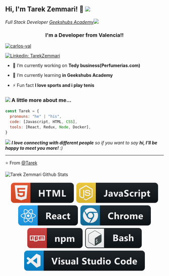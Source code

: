  


<h2> Hi, I'm Tarek Zemmari! 👋 <img src="https://media.giphy.com/media/mGcNjsfWAjY5AEZNw6/giphy.gif" width="50"></h2>

<p><em>Full Stack Developer <a href="http://www.unb.br">Geekshubs Academy</a><img src="https://media.giphy.com/media/fYSnHlufseco8Fh93Z/giphy.gif" width="30"></br>
</em></p>


<h3 align="center">I'm a Developer from Valencia!!</h3>



<p align="left"> <a href="https://github.com/ryo-ma/github-profile-trophy"><img src="https://github-profile-trophy.vercel.app/?username=carlos-val" alt="carlos-val" /></a> </p>


[![Linkedin: TarekZemmari](https://img.shields.io/badge/Linkedin-Tarek%20Zemmari-blue)](https://www.linkedin.com/in/tarek-zemmari/)


- 🔭 I’m currently working on **Tedy business(Perfumerias.com)**

- 🌱 I’m currently learning **in Geekshubs Academy**

- ⚡ Fun fact **I love sports and i play tenis**




### <img src="https://media.giphy.com/media/VgCDAzcKvsR6OM0uWg/giphy.gif" width="50"> A little more about me...  

```javascript
const Tarek = {
  pronouns: "he" | "his",
  code: [Javascript, HTML, CSS],
  tools: [React, Redux, Node, Docker],
}
```

<img src="https://media.giphy.com/media/LnQjpWaON8nhr21vNW/giphy.gif" width="60"> <em><b>I love connecting with different people</b> so if you want to say <b>hi, I'll be happy to meet you more!</b> :)</em>

---

⭐️ From [@Tarek](https://github.com/T-zemmari)


![Tarek Zemmari Github Stats](https://github-readme-stats.vercel.app/api?username=T-zemmari&show_icons=true&title_color=fff&icon_color=79ff97&text_color=9f9f9f&bg_color=151515)

<p align="center">
 <img src="https://raw.githubusercontent.com/8bithemant/8bithemant/master/svg/dev/languages/html.svg" alt="Twitter" style="vertical-align:top; margin:4px"><img <img src="https://raw.githubusercontent.com/8bithemant/8bithemant/master/svg/dev/languages/js.svg" alt="Twitter" style="vertical-align:top; margin:4px"><img src="https://raw.githubusercontent.com/8bithemant/8bithemant/master/svg/dev/frameworks/react.svg" alt="Twitter" style="vertical-align:top; margin:4px"><img src="https://raw.githubusercontent.com/8bithemant/8bithemant/master/svg/dev/misc/chrome.svg" alt="Twitter" style="vertical-align:top; margin:4px"><img src="https://raw.githubusercontent.com/8bithemant/8bithemant/master/svg/dev/services/npm.svg" alt="Twitter" style="vertical-align:top; margin:4px"><img src="https://raw.githubusercontent.com/8bithemant/8bithemant/master/svg/dev/tools/bash.svg" alt="Twitter" style="vertical-align:top; margin:4px"><img src="https://raw.githubusercontent.com/8bithemant/8bithemant/master/svg/dev/tools/visualstudio_code.svg" alt="Twitter" style="vertical-align:top; margin:4px">

</p>




<!--
**T-zemmari/T-zemmari** is a ✨ _special_ ✨ repository because its `README.md` (this file) appears on your GitHub profile.

Here are some ideas to get you started:

- 🔭 I’m currently working on ...
- 🌱 I’m currently learning ...
- 👯 I’m looking to collaborate on ...
- 🤔 I’m looking for help with ...
- 💬 Ask me about ...
- 📫 How to reach me: ...
- 😄 Pronouns: ...
- ⚡ Fun fact: ...
-->
